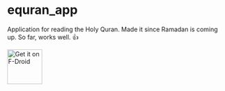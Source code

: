 # equran_app

Application for reading the Holy Quran. Made it since Ramadan is coming up. 
So far, works well. 👍

[<img src="https://fdroid.gitlab.io/artwork/badge/get-it-on.png"
alt="Get it on F-Droid"
height="80">](https://f-droid.org/en/packages/com.app.equran/)
